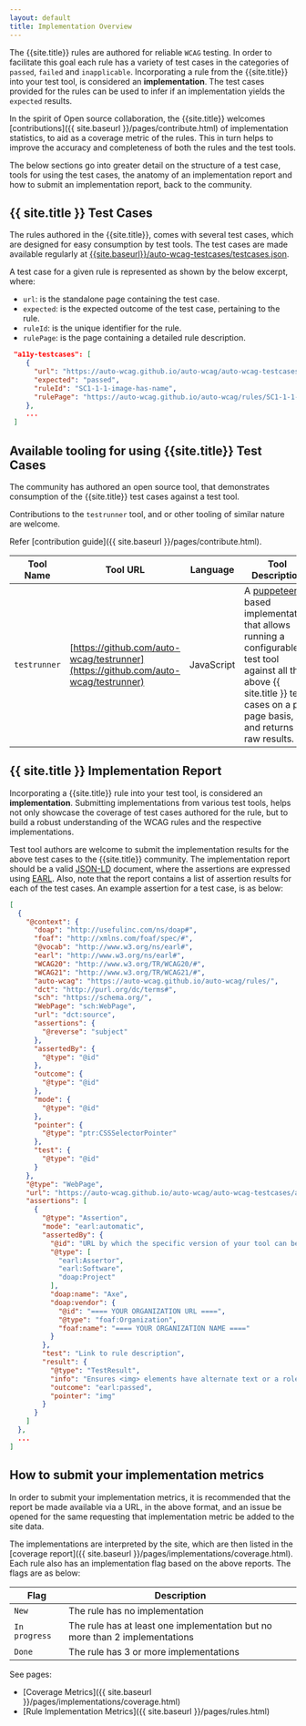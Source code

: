 ```yaml
---
layout: default
title: Implementation Overview
---
```


The {{site.title}} rules are authored for reliable `WCAG` testing. In order to facilitate this goal each rule has a variety of test cases in the categories of `passed`, `failed` and `inapplicable`. Incorporating a rule from the {{site.title}} into your test tool, is considered an **implementation**. The test cases provided for the rules can be used to infer if an implementation yields the `expected` results.

In the spirit of Open source collaboration, the {{site.title}} welcomes [contributions]({{ site.baseurl }}/pages/contribute.html) of implementation statistics, to aid as a coverage metric of the rules. This in turn helps to improve the accuracy and completeness of both the rules and the test tools.

The below sections go into greater detail on the structure of a test case, tools for using the test cases, the anatomy of an implementation report and how to submit an implementation report, back to the community.

## {{ site.title }} Test Cases

The rules authored in the {{site.title}}, comes with several test cases, which are designed for easy consumption by test tools. The test cases are made available regularly at [{{site.baseurl}}/auto-wcag-testcases/testcases.json]({{site.baseurl}}/auto-wcag-testcases/testcases.json).

A test case for a given rule is represented as shown by the below excerpt, where:
- `url`: is the standalone page containing the test case.
- `expected`: is the expected outcome of the test case, pertaining to the rule.
- `ruleId`: is the unique identifier for the rule.
- `rulePage`: is the page containing a detailed rule description.

```json
 "a11y-testcases": [
    {
      "url": "https://auto-wcag.github.io/auto-wcag/auto-wcag-testcases/assets/SC1-1-1-image-has-name_passed_example_1.html",
      "expected": "passed",
      "ruleId": "SC1-1-1-image-has-name",
      "rulePage": "https://auto-wcag.github.io/auto-wcag/rules/SC1-1-1-image-has-name.html"
    },
    ...
 ]
```


## Available tooling for using {{site.title}} Test Cases

The community has authored an open source tool, that demonstrates consumption of the {{site.title}} test cases against a test tool. 

Contributions to the `testrunner` tool, and or other tooling of similar nature are welcome. 

Refer [contribution guide]({{ site.baseurl }}/pages/contribute.html).

Tool Name | Tool URL | Language |  Tool Description
---|---|---|---
`testrunner` | [https://github.com/auto-wcag/testrunner](https://github.com/auto-wcag/testrunner) | JavaScript | A [puppeteer](https://github.com/GoogleChrome/puppeteer) based implementation that allows running a configurable test tool against all the above {{ site.title }} test cases on a per page basis, and returns raw results.


## {{ site.title }} Implementation Report

Incorporating a {{site.title}} rule into your test tool, is considered an **implementation**. Submitting implementations from various test tools, helps not only showcase the coverage of test cases authored for the rule, but to build a robust understanding of the WCAG rules and the respective implementations.

Test tool authors are welcome to submit the implementation results for the above test cases to the {{site.title}} community. The implementation report should be a valid [JSON-LD](https://json-ld.org/spec/latest/json-ld/) document, where the assertions are expressed using [EARL](https://www.w3.org/TR/EARL10-Schema/). Also, note that the report contains a list of assertion results for each of the test cases. An example assertion for a test case, is as below:

```json
[
  {
    "@context": {
      "doap": "http://usefulinc.com/ns/doap#",
      "foaf": "http://xmlns.com/foaf/spec/#",
      "@vocab": "http://www.w3.org/ns/earl#",
      "earl": "http://www.w3.org/ns/earl#",
      "WCAG20": "http://www.w3.org/TR/WCAG20/#",
      "WCAG21": "http://www.w3.org/TR/WCAG21/#",
      "auto-wcag": "https://auto-wcag.github.io/auto-wcag/rules/",
      "dct": "http://purl.org/dc/terms#",
      "sch": "https://schema.org/",
      "WebPage": "sch:WebPage",
      "url": "dct:source",
      "assertions": {
        "@reverse": "subject"
      },
      "assertedBy": {
        "@type": "@id"
      },
      "outcome": {
        "@type": "@id"
      },
      "mode": {
        "@type": "@id"
      },
      "pointer": {
        "@type": "ptr:CSSSelectorPointer"
      },
      "test": { 
        "@type": "@id" 
      }
    },
    "@type": "WebPage",
    "url": "https://auto-wcag.github.io/auto-wcag/auto-wcag-testcases/assets/SC1-1-1-image-has-name_passed_example_1.html",
    "assertions": [
      {
        "@type": "Assertion",
        "mode": "earl:automatic",
        "assertedBy": {
          "@id": "URL by which the specific version of your tool can be identified",
          "@type": [
            "earl:Assertor",
            "earl:Software",
            "doap:Project"
          ],
          "doap:name": "Axe",
          "doap:vendor": {
            "@id": "==== YOUR ORGANIZATION URL ====",
            "@type": "foaf:Organization",
            "foaf:name": "==== YOUR ORGANIZATION NAME ===="
          }
        },
        "test": "Link to rule description",
        "result": {
          "@type": "TestResult",
          "info": "Ensures <img> elements have alternate text or a role of none or presentation",
          "outcome": "earl:passed",
          "pointer": "img"
        }
      }
    ]
  },
  ...
]
```

## How to submit your implementation metrics

In order to submit your implementation metrics, it is recommended that the report be made available via a URL, in the above format, and an issue be opened for the same requesting that implementation metric be added to the site data.

The implementations are interpreted by the site, which are then listed in the [coverage report]({{ site.baseurl }}/pages/implementations/coverage.html). Each rule also has an implementation flag based on the above reports. The flags are as below:

Flag | Description
---|---
`New` | The rule has no implementation
`In progress` | The rule has at least one implementation but no more than 2 implementations
`Done` | The rule has 3 or more implementations

See pages:
- [Coverage Metrics]({{ site.baseurl }}/pages/implementations/coverage.html)
- [Rule Implementation Metrics]({{ site.baseurl }}/pages/rules.html)
  
